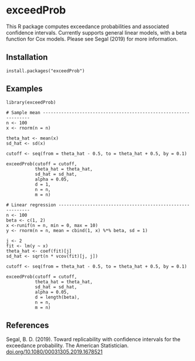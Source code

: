 # exceedProb
This R package computes exceedance probabilities and associated confidence intervals. Currently supports general linear models, with a beta function for Cox models. Please see Segal (2019) for more information.

## Installation

```{r}
install.packages("exceedProb")
```

## Examples

```{r}
library(exceedProb)

# Sample mean -----------------------------------------------------------------
n <- 100
x <- rnorm(n = n)

theta_hat <- mean(x)
sd_hat <- sd(x)

cutoff <- seq(from = theta_hat - 0.5, to = theta_hat + 0.5, by = 0.1)

exceedProb(cutoff = cutoff, 
           theta_hat = theta_hat, 
           sd_hat = sd_hat, 
           alpha = 0.05, 
           d = 1,
           n = n,
           m = n)

# Linear regression -----------------------------------------------------------
n <- 100
beta <- c(1, 2)
x <-runif(n = n, min = 0, max = 10)
y <- rnorm(n = n, mean = cbind(1, x) %*% beta, sd = 1)

j <- 2
fit <- lm(y ~ x)
theta_hat <- coef(fit)[j]
sd_hat <- sqrt(n * vcov(fit)[j, j])

cutoff <- seq(from = theta_hat - 0.5, to = theta_hat + 0.5, by = 0.1)

exceedProb(cutoff = cutoff, 
           theta_hat = theta_hat, 
           sd_hat = sd_hat, 
           alpha = 0.05, 
           d = length(beta),
           n = n,
           m = n)
```

## References

Segal, B. D. (2019). Toward replicability with confidence intervals for the exceedance probability. The American Statistician. [doi.org/10.1080/00031305.2019.1678521](https://www.tandfonline.com/eprint/SUPYJD7NHZMHMNNH5VHU/full?target=10.1080/00031305.2019.1678521)
